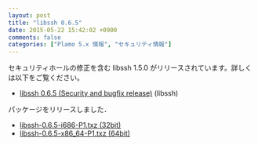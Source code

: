 ```yaml
---
layout: post
title: "libssh 0.6.5"
date: 2015-05-22 15:42:02 +0900
comments: false
categories: ["Plamo 5.x 情報", "セキュリティ情報"]
---
```


セキュリティホールの修正を含む libssh 1.5.0 がリリースされています。詳しくは以下をご覧ください。

* [libssh 0.6.5 (Security and bugfix release)](https://www.libssh.org/2015/04/30/libssh-0-6-5-security-and-bugfix-release/) (libssh)

パッケージをリリースしました．

* [libssh-0.6.5-i686-P1.txz (32bit)](ftp://plamo.linet.gr.jp/pub/Plamo-5.x/x86/plamo/07_kde/libssh-0.6.5-i686-P1.txz)
* [libssh-0.6.5-x86_64-P1.txz (64bit)](ftp://plamo.linet.gr.jp/pub/Plamo-5.x/x86_64/plamo/07_kde/libssh-0.6.5-x86_64-P1.txz)